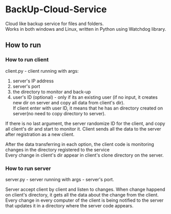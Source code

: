 # BackUp-Cloud-Service

Cloud like backup service for files and folders.  
Works in both windows and Linux, written in Python using Watchdog library.  

## How to run  

### How to run client
client.py - client running with args:  
1. server's IP address  
2. server's port  
3. the directory to monitor and back-up  
4. user's ID (optional) - only if its an existing user (if no input, it creates new dir on server and copy 
   all data from client's dir).   
If client enter with user ID, it means that he has an directory created on server(no need to copy directory to server).

If there is no last argument, the server randomize ID for the client, and copy all client's dir and start to monitor it. Client sends all the data to the server after registration as a new client.  

After the data transferring in each option, the client code is monitoring changes in the directory registered to the service  
Every change in client's dir appear in client's clone directory on the server.  

### How to run server
server.py - server running with args - server's port.  

Server accept client by client and listen to changes. When change happend on client's directory, it gets all the data about the change from the client.   
Every change in every computer of the client is being notified to the server that updates it in a directory where the server code appears.  

